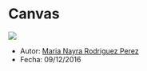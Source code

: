 # Canvas

![](http://zapbuild.com/bitsntricks/wp-content/uploads/2013/11/HTML-5-Canvas-Poster-21.jpg)


* Autor: [Maria Nayra Rodriguez Perez](https://github.com/alu0100406122)
* Fecha: 09/12/2016

